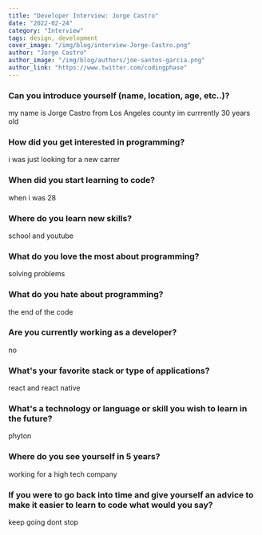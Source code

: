 ```yaml
---
title: "Developer Interview: Jorge Castro"
date: "2022-02-24"
category: "Interview"
tags: design, development
cover_image: "/img/blog/interview-Jorge-Castro.png"
author: "Jorge Castro"
author_image: "/img/blog/authors/joe-santos-garcia.png"
author_link: "https://www.twitter.com/codingphase"
---
```


### Can you introduce yourself (name, location, age, etc..)?

my name is Jorge Castro from Los Angeles county im currrently 30 years old

### How did you get interested in programming?

i was just looking for a new carrer

### When did you start learning to code?

when i was 28

### Where do you learn new skills?

school and youtube

### What do you love the most about programming?

solving problems

### What do you hate about programming?

the end of the code

### Are you currently working as a developer?

no

### What's your favorite stack or type of applications?

react and react native

### What's a technology or language or skill you wish to learn in the future?

phyton

### Where do you see yourself in 5 years?

working for a high tech company

### If you were to go back into time and give yourself an advice to make it easier to learn to code what would you say?

keep going dont stop
